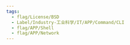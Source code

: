 ```yaml
---
tags:
  - flag/License/BSD
  - Label/Industry-工业科学/IT/APP/Command/CLI
  - flag/APP/Shell
  - flag/APP/Network
---
```

